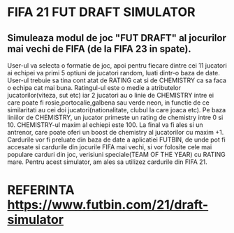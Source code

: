 # FIFA 21 FUT DRAFT SIMULATOR

## Simuleaza modul de joc "FUT DRAFT" al jocurilor mai vechi de FIFA (de la FIFA 23 in spate).

  User-ul va selecta o formatie de joc, apoi pentru fiecare dintre cei 11 jucatori ai echipei va primi 5 optiuni de jucatori random, luati dintr-o baza de date. User-ul trebuie sa tina cont atat de RATING cat si de CHEMISTRY ca sa faca o echipa cat mai buna. Ratingul-ul este o medie a atributelor jucatorilor(viteza, sut etc) iar 2 jucatori au o linie de CHEMISTRY intre ei care poate fi rosie,portocalie,galbena sau verde neon, in functie de ce similaritati au cei doi jucatori(nationalitate, clubul la care joaca etc). Pe baza liniilor de CHEMISTRY, un jucator primeste un rating de chemistry intre 0 si 10. CHEMISTRY-ul maxim al echiepi este 100. La final va fi ales si un antrenor, care poate oferi un boost de chemistry al jucatorilor cu maxim +1.
Cardurile vor fi preluate din baza de date a aplicatiei FUTBIN, de unde pot fi accesate si cardurile din jocurile FIFA mai vechi, si vor folosite cele mai populare carduri din joc, verisiuni speciale(TEAM OF THE YEAR) cu RATING mare. Pentru acest simulator, am ales sa utilizez cardurile din FIFA 21.

# REFERINTA https://www.futbin.com/21/draft-simulator
